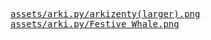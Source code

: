 <pre><a href="https://raw.githubusercontent.com/arkizenty/assets/master/arki.py/arkizenty(larger).png">assets/arki.py/arkizenty(larger).png</a>
<a href="https://raw.githubusercontent.com/arkizenty/assets/master/arki.py/Festive%20Whale.png">assets/arki.py/Festive Whale.png</a></pre>

<meta content="arkizenty's assets" property="og:title">
<meta content="assets for arkizenty's projects" property="og:description">
<meta content="arkizenty's assets" property="og:site_name">
<meta content='https://avatars2.githubusercontent.com/u/40907703?s=460&v=4' property='og:image'>
<link rel="shortcut icon" href="https://avatars2.githubusercontent.com/u/40907703?s=460&v=4">
